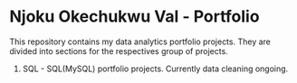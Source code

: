 # Njoku Okechukwu Val - Portfolio
This repository contains my data analytics portfolio projects. They are divided into sections for the respectives group of projects.

1. SQL - SQL(MySQL) portfolio projects. Currently data cleaning ongoing.
